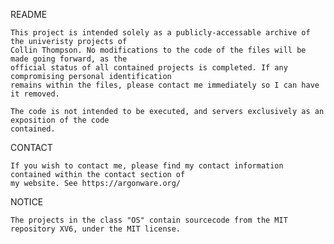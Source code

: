 README

	This project is intended solely as a publicly-accessable archive of the univeristy projects of
	Collin Thompson. No modifications to the code of the files will be made going forward, as the 
	official status of all contained projects is completed. If any compromising personal identification 
	remains within the files, please contact me immediately so I can have it removed. 
	
	The code is not intended to be executed, and servers exclusively as an exposition of the code
	contained.

CONTACT

	If you wish to contact me, please find my contact information contained within the contact section of
	my website. See https://argonware.org/
	
	
NOTICE

	The projects in the class "OS" contain sourcecode from the MIT repository XV6, under the MIT license.
	
